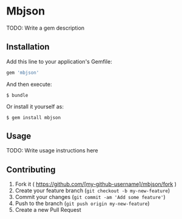 # Mbjson

TODO: Write a gem description

## Installation

Add this line to your application's Gemfile:

```ruby
gem 'mbjson'
```

And then execute:

    $ bundle

Or install it yourself as:

    $ gem install mbjson

## Usage

TODO: Write usage instructions here

## Contributing

1. Fork it ( https://github.com/[my-github-username]/mbjson/fork )
2. Create your feature branch (`git checkout -b my-new-feature`)
3. Commit your changes (`git commit -am 'Add some feature'`)
4. Push to the branch (`git push origin my-new-feature`)
5. Create a new Pull Request
